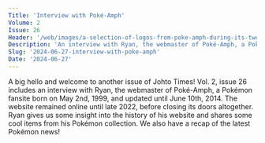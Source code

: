 ```yaml
---
Title: 'Interview with Poké-Amph'
Volume: 2
Issue: 26
Header: '/web/images/a-selection-of-logos-from-poke-amph-during-its-twelve-year-history-online-between-2002-and-2014.jpeg'
Description: 'An interview with Ryan, the webmaster of Poké-Amph, a Pokémon fansite that ran between May 1999 and June 2014. Plus, a recap of the latest Pokémon news'
Slug: '2024-06-27-interview-with-poke-amph'
Date: '2024-06-27'
---
```

A big hello and welcome to another issue of Johto Times! Vol. 2, issue 26 includes an interview with Ryan, the webmaster of Poké-Amph, a Pokémon fansite born on May 2nd, 1999, and updated until June 10th, 2014. The website remained online until late 2022, before closing its doors altogether. Ryan gives us some insight into the history of his website and shares some cool items from his Pokémon collection. We also have a recap of the latest Pokémon news!